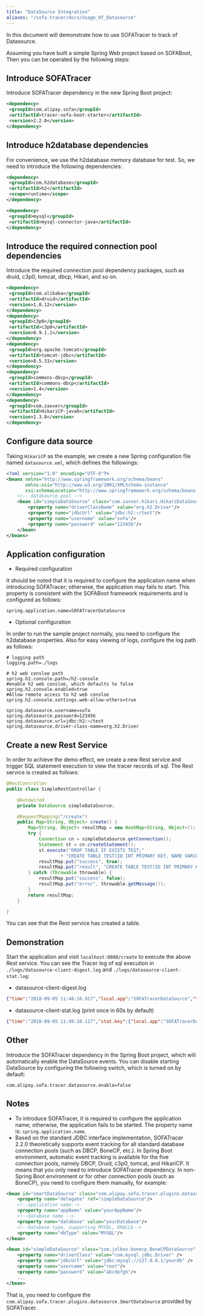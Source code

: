```yaml
---
title: "DataSource Integration"
aliases: "/sofa-tracer/docs/Usage_Of_Datasource"
---
```


In this document will demonstrate how to use SOFATracer to track of Datasource.

Assuming you have built a simple Spring Web project based on SOFABoot, Then you can be operated by the following steps:

## Introduce SOFATracer

Introduce SOFATracer dependency in the new Spring Boot project:

```xml
<dependency>
 <groupId>com.alipay.sofa</groupId>
 <artifactId>tracer-sofa-boot-starter</artifactId>
 <version>2.2.0</version>
</dependency>
```

## Introduce h2database dependencies

For convenience, we use the h2database memory database for test. So, we need to introduce the following dependencies:

```xml
<dependency>
 <groupId>com.h2database</groupId>
 <artifactId>h2</artifactId>
 <scope>runtime</scope>
</dependency>

<dependency>
 <groupId>mysql</groupId>
 <artifactId>mysql-connector-java</artifactId>
</dependency>
```

## Introduce the required connection pool dependencies

Introduce the required connection pool dependency packages, such as druid, c3p0, tomcat, dbcp, Hikari, and so on.

```xml
<dependency>
 <groupId>com.alibaba</groupId>
 <artifactId>druid</artifactId>
 <version>1.0.12</version>
</dependency>
<dependency>
 <groupId>c3p0</groupId>
 <artifactId>c3p0</artifactId>
 <version>0.9.1.1</version>
</dependency>
<dependency>
 <groupId>org.apache.tomcat</groupId>
 <artifactId>tomcat-jdbc</artifactId>
 <version>8.5.31</version>
</dependency>
<dependency>
 <groupId>commons-dbcp</groupId>
 <artifactId>commons-dbcp</artifactId>
 <version>1.4</version>
</dependency>
<dependency>
 <groupId>com.zaxxer</groupId>
 <artifactId>HikariCP-java6</artifactId>
 <version>2.3.8</version>
</dependency>
```

## Configure data source

Taking `HikariCP` as the example, we create a new  Spring configuration file named `datasource.xml`, which defines the followings:

```xml
<?xml version="1.0" encoding="UTF-8"?>
<beans xmlns="http://www.springframework.org/schema/beans"
       xmlns:xsi="http://www.w3.org/2001/XMLSchema-instance"
       xsi:schemaLocation="http://www.springframework.org/schema/beans http://www.springframework.org/schema/beans/spring-beans.xsd">
    <!-- dataSource pool -->
    <bean id="simpleDataSource" class="com.zaxxer.hikari.HikariDataSource" destroy-method="close" primary="true">
        <property name="driverClassName" value="org.h2.Driver"/>
        <property name="jdbcUrl" value="jdbc:h2:~/test"/>
        <property name="username" value="sofa"/>
        <property name="password" value="123456"/>
    </bean>
</beans>
```

## Application configuration

+ Required configuration

It should be noted that it is required to configure the application name when introducing SOFATracer; otherwise, the application may fails to start. This property is consistent with the SOFABoot framework requirements and is configured as follows:

```properties
spring.application.name=SOFATracerDataSource
```

+ Optional configuration

In order to run the sample project normally, you need to configure the h2database properties. Also for easy viewing of logs, configure the log path as follows:

```properties
# logging path
logging.path=./logs

# h2 web consloe path
spring.h2.console.path=/h2-console
#enable h2 web consloe, which defaults to false
spring.h2.console.enabled=true
#Allow remote access to h2 web consloe
spring.h2.console.settings.web-allow-others=true

spring.datasource.username=sofa
spring.datasource.password=123456
spring.datasource.url=jdbc:h2:~/test
spring.datasource.driver-class-name=org.h2.Driver
```

## Create a new Rest Service

In order to achieve the demo effect, we create a new Rest service and trigger SQL statement execution to view the tracer records of sql. The Rest service is created as follows:

```java
@RestController
public class SimpleRestController {

    @Autowired
    private DataSource simpleDataSource;

    @RequestMapping("/create")
    public Map<String, Object> create() {
        Map<String, Object> resultMap = new HashMap<String, Object>();
        try {
            Connection cn = simpleDataSource.getConnection();
            Statement st = cn.createStatement();
            st.execute("DROP TABLE IF EXISTS TEST;"
                    + "CREATE TABLE TEST(ID INT PRIMARY KEY, NAME VARCHAR(255));");
            resultMap.put("success", true);
            resultMap.put("result", "CREATE TABLE TEST(ID INT PRIMARY KEY, NAME VARCHAR(255))");
        } catch (Throwable throwable) {
            resultMap.put("success", false);
            resultMap.put("error", throwable.getMessage());
        }
        return resultMap;
    }

}
```

You can see that the Rest service has created a table.

## Demonstration

Start the application and visit `localhost:8080/create` to execute the above Rest service. You can see the Tracer log of sql execution in `./logs/datasource-client-digest.log` and `./logs/datasource-client-stat.log`:

+ datasource-client-digest.log

```json
{"time":"2018-09-05 11:48:16.917","local.app":"SOFATracerDataSource","traceId":"1e323a031536119296795100182779","spanId":"0.1.2","database.name":"test","sql":"DROP TABLE IF EXISTS TEST;CREATE TABLE TEST(ID INT PRIMARY KEY%2C NAME VARCHAR(255));","result.code":"success","total.time":"103ms","connection.establish.span":"92ms","db.execute.cost":"8ms","database.type":"h2","database.endpoint":"jdbc:h2:~/test:-1","current.thread.name":"http-nio-8080-exec-1","baggage":""}
```

+ datasource-client-stat.log (print once in 60s by default)

```json
{"time":"2018-09-05 11:49:10.117","stat.key":{"local.app":"SOFATracerDataSource","database.name":"test"},"count":1,"total.cost.milliseconds":103,"success":"true","load.test":"F"}
```

## Other

Introduce the SOFATracer dependency in the Spring Boot project, which will automatically enable the DataSource events. You can disable starting DataSource by configuring the following switch, which is turned on by default:

```properties
com.alipay.sofa.tracer.datasource.enable=false
```

## Notes

+ To introduce SOFATracer, it is required to configure the application name; otherwise, the application fails to be started. The property name is: `spring.application.name`.
+ Based on the standard JDBC interface implementation, SOFATracer 2.2.0 theoretically supports event tracking for all standard database connection pools (such as DBCP, BoneCP, etc.). In Spring Boot environment, automatic event tracking is available for the five connection pools, namely DBCP, Druid, c3p0, tomcat, and HikariCP. It means that you only need to introduce SOFATracer dependency. In non-Spring Boot environment or for other connection pools (such as BoneCP), you need to configure them manually, for example:

```xml
<bean id="smartDataSource" class="com.alipay.sofa.tracer.plugins.datasource.SmartDataSource" init-method="init">
    <property name="delegate" ref="simpleDataSource"/>
    <!--application name-->
    <property name="appName" value="yourAppName"/>
    <!--database name -->
    <property name="database" value="yourDatabase"/>
    <!--database type, supporting MYSQL, ORACLE-->
    <property name="dbType" value="MYSQL"/>
</bean>

<bean id="simpleDataSource" class="com.jolbox.bonecp.BoneCPDataSource" destroy-method="close">
    <property name="driverClass" value="com.mysql.jdbc.Driver" />
    <property name="jdbcUrl" value="jdbc:mysql://127.0.0.1/yourdb" />
    <property name="username" value="root"/>
    <property name="password" value="abcdefgh"/>
    ...
</bean>
```

That is, you need to configure the `com.alipay.sofa.tracer.plugins.datasource.SmartDataSource` provided by SOFATracer.
